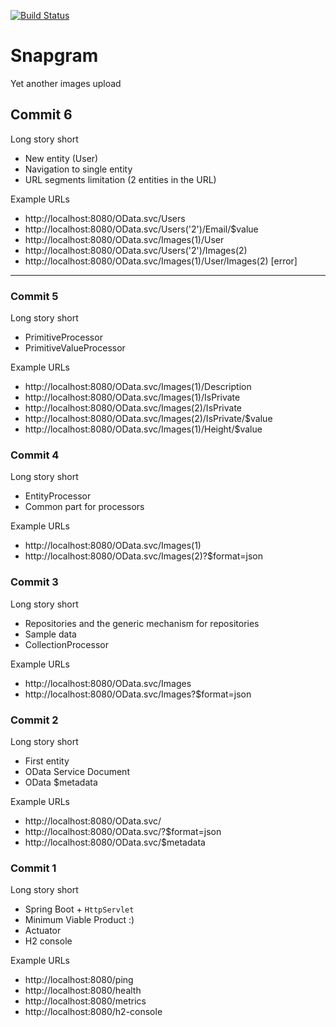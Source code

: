 [![Build Status](https://travis-ci.org/sollersconsulting/confitura2017.svg?branch=master)](https://travis-ci.org/sollersconsulting/confitura2017)

# Snapgram
Yet another images upload

## Commit 6
Long story short
* New entity (User)
* Navigation to single entity
* URL segments limitation (2 entities in the URL)

Example URLs
* http://localhost:8080/OData.svc/Users
* http://localhost:8080/OData.svc/Users('2')/Email/$value
* http://localhost:8080/OData.svc/Images(1)/User
* http://localhost:8080/OData.svc/Users('2')/Images(2)
* http://localhost:8080/OData.svc/Images(1)/User/Images(2) [error]

***

### Commit 5
Long story short
* PrimitiveProcessor
* PrimitiveValueProcessor

Example URLs
* http://localhost:8080/OData.svc/Images(1)/Description
* http://localhost:8080/OData.svc/Images(1)/IsPrivate
* http://localhost:8080/OData.svc/Images(2)/IsPrivate
* http://localhost:8080/OData.svc/Images(2)/IsPrivate/$value
* http://localhost:8080/OData.svc/Images(1)/Height/$value

### Commit 4
Long story short
* EntityProcessor
* Common part for processors

Example URLs
* http://localhost:8080/OData.svc/Images(1)
* http://localhost:8080/OData.svc/Images(2)?$format=json

### Commit 3
Long story short
* Repositories and the generic mechanism for repositories
* Sample data
* CollectionProcessor

Example URLs
* http://localhost:8080/OData.svc/Images
* http://localhost:8080/OData.svc/Images?$format=json

### Commit 2
Long story short
* First entity
* OData Service Document
* OData $metadata

Example URLs
* http://localhost:8080/OData.svc/
* http://localhost:8080/OData.svc/?$format=json
* http://localhost:8080/OData.svc/$metadata

### Commit 1
Long story short
* Spring Boot + `HttpServlet`
* Minimum Viable Product :)
* Actuator
* H2 console

Example URLs
* http://localhost:8080/ping
* http://localhost:8080/health
* http://localhost:8080/metrics
* http://localhost:8080/h2-console
